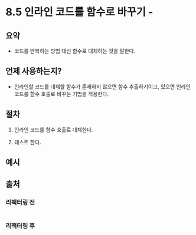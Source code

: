 # 8.5 인라인 코드를 함수로 바꾸기 - 

## 요약
- 코드를 반복하는 방법 대신 함수로 대체하는 것을 말한다.

## 언제 사용하는지?
- 인라인할 코드를 대체할 함수가 존재하지 않으면 함수 추출하기이고, 있으면 인라인 코드를 함수 호출로 바꾸는 기법을 적용한다.

## 절차
1. 인라인 코드를 함수 호출로 대체한다.

2. 테스트 한다.

## 예시

## 출처

### 리팩터링 전

```js

```

### 리팩터링 후

```js

```